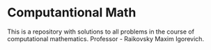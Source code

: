 # Computantional Math
This is a repository with solutions to all problems in the course of computational mathematics. Professor - Raikovsky Maxim Igorevich.
